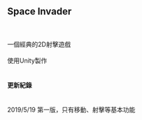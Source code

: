 ## Space Invader
<br>
<br>
一個經典的2D射擊遊戲
<br>
<br>
使用Unity製作
<br>
<br>

#### 更新紀錄
<br>
2019/5/19 第一版，只有移動、射擊等基本功能